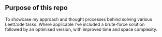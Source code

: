 ## Purpose of this repo
To showcase my approach and thought processes behind solving various LeetCode tasks. Where applicable I’ve included a brute-force solution followed by an optimised version, with improved time and space complexity.
